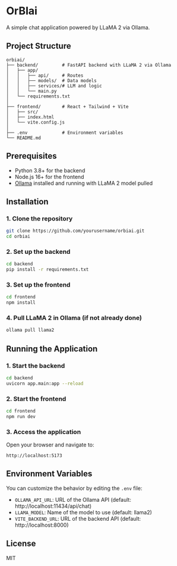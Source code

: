 # OrBIai

A simple chat application powered by LLaMA 2 via Ollama.

## Project Structure

```
orbiai/
├── backend/         # FastAPI backend with LLaMA 2 via Ollama
│   ├── app/
│   │   ├── api/     # Routes
│   │   ├── models/  # Data models
│   │   ├── services/# LLM and logic
│   │   └── main.py
│   └── requirements.txt
│
├── frontend/        # React + Tailwind + Vite
│   ├── src/
│   ├── index.html
│   └── vite.config.js
│
├── .env             # Environment variables
└── README.md
```

## Prerequisites

- Python 3.8+ for the backend
- Node.js 16+ for the frontend
- [Ollama](https://ollama.ai/) installed and running with LLaMA 2 model pulled

## Installation

### 1. Clone the repository

```bash
git clone https://github.com/yourusername/orbiai.git
cd orbiai
```

### 2. Set up the backend

```bash
cd backend
pip install -r requirements.txt
```

### 3. Set up the frontend

```bash
cd frontend
npm install
```

### 4. Pull LLaMA 2 in Ollama (if not already done)

```bash
ollama pull llama2
```

## Running the Application

### 1. Start the backend

```bash
cd backend
uvicorn app.main:app --reload
```

### 2. Start the frontend

```bash
cd frontend
npm run dev
```

### 3. Access the application

Open your browser and navigate to:
```
http://localhost:5173
```

## Environment Variables

You can customize the behavior by editing the `.env` file:

- `OLLAMA_API_URL`: URL of the Ollama API (default: http://localhost:11434/api/chat)
- `LLAMA_MODEL`: Name of the model to use (default: llama2)
- `VITE_BACKEND_URL`: URL of the backend API (default: http://localhost:8000)

## License

MIT 
